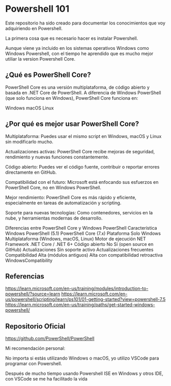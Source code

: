 # Powershell 101

Este repositorio ha sido creado para documentar los conocimientos que voy adquiriendo en Powershell.

La primera cosa que es necesario hacer es instalar Powershell.

Aunque viene ya incluido en los sistemas operativos Windows como Windows Powershell, con el tiempo he aprendido que es mucho mejor utiliar la version Powershell Core.

## ¿Qué es PowerShell Core?

PowerShell Core es una versión multiplataforma, de código abierto y basada en .NET Core de PowerShell. A diferencia de Windows PowerShell (que solo funciona en Windows), PowerShell Core funciona en:

Windows
macOS
Linux

## ¿Por qué es mejor usar PowerShell Core?

Multiplataforma: Puedes usar el mismo script en Windows, macOS y Linux sin modificarlo mucho.

Actualizaciones activas: PowerShell Core recibe mejoras de seguridad, rendimiento y nuevas funciones constantemente.

Código abierto: Puedes ver el código fuente, contribuir o reportar errores directamente en GitHub.

Compatibilidad con el futuro: Microsoft está enfocando sus esfuerzos en PowerShell Core, no en Windows PowerShell.

Mejor rendimiento: PowerShell Core es más rápido y eficiente, especialmente en tareas de automatización y scripting.

Soporte para nuevas tecnologías: Como contenedores, servicios en la nube, y herramientas modernas de desarrollo.

Diferencias entre PowerShell Core y Windows PowerShell
Característica      Windows PowerShell (5.1)            PowerShell Core (7.x)
Plataforma          Solo Windows                        Multiplataforma (Windows, macOS, Linux)
Motor de ejecución  NET Framework                       .NET Core / .NET 6+
Código abierto      No                                  Sí (open source en GitHub)
Actualizaciones     Sin soporte activo                  Actualizaciones frecuentes
Compatibilidad      Alta (módulos antiguos)             Alta con compatibilidad retroactiva WindowsCompatibility

## Referencias

<https://learn.microsoft.com/en-us/training/modules/introduction-to-powershell/?source=learn>
<https://learn.microsoft.com/en-us/powershell/scripting/learn/ps101/01-getting-started?view=powershell-7.5>
<https://learn.microsoft.com/en-us/training/paths/get-started-windows-powershell/>

## Repositorio Oficial

<https://github.com/PowerShell/PowerShell>

Mi recomendación personal:

No importa si estás utilizando Windows o macOS, yo utilizo VSCode para programar con Powershell.

Después de mucho tiempo usando Powershell ISE en Windows y otros IDE, con VSCode se me ha facilitado la vida
